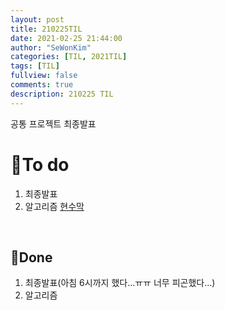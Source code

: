 ```yaml
---
layout: post
title: 210225TIL 
date: 2021-02-25 21:44:00
author: "SeWonKim"
categories: [TIL, 2021TIL]
tags: [TIL]
fullview: false
comments: true
description: 210225 TIL
---
```


공통 프로젝트 최종발표

# 🌱To do

1. 최종발표
2. 알고리즘 [현수막](https://www.acmicpc.net/problem/14716)
   
&nbsp;
&nbsp;

## 🌳Done

1. 최종발표(아침 6시까지 했다...ㅠㅠ 너무 피곤했다...)
2. 알고리즘
   
&nbsp;
&nbsp;

